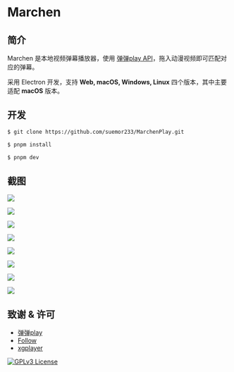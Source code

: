 # Marchen

## 简介

Marchen 是本地视频弹幕播放器，使用 [弹弹play API](https://github.com/kaedei/dandanplay-libraryindex/blob/master/api/API.md)，拖入动漫视频即可匹配对应的弹幕。

采用 Electron 开发，支持 **Web, macOS, Windows, Linux** 四个版本，其中主要适配 **macOS** 版本。

## 开发

```bash
$ git clone https://github.com/suemor233/MarchenPlay.git

$ pnpm install

$ pnpm dev
```

## 截图

![](https://fastly.jsdelivr.net/gh/suemor233/static@main/img/CleanShot%202024-11-21%20at%2019.38.37%402x.png)

![](https://fastly.jsdelivr.net/gh/suemor233/static@main/img/CleanShot%202024-11-21%20at%2019.41.34%402x.png)



![](https://fastly.jsdelivr.net/gh/suemor233/static@main/img/CleanShot%202024-11-21%20at%2019.40.33%402x.png)

![](https://fastly.jsdelivr.net/gh/suemor233/static@main/img/CleanShot%202024-11-21%20at%2019.39.05%402x.png)

![](https://fastly.jsdelivr.net/gh/suemor233/static@main/img/CleanShot%202024-11-21%20at%2019.39.09%402x.png)

![](https://fastly.jsdelivr.net/gh/suemor233/static@main/img/CleanShot%202024-11-21%20at%2019.39.44%402x.png)

![](https://fastly.jsdelivr.net/gh/suemor233/static@main/img/CleanShot%202024-11-21%20at%2023.37.54%402x.png)

![](https://fastly.jsdelivr.net/gh/suemor233/static@main/img/CleanShot%202024-11-21%20at%2019.39.19%402x.png)
## 致谢 & 许可

- [弹弹play](https://www.dandanplay.com)
- [Follow](https://github.com/RSSNext/follow)
- [xgplayer](https://github.com/bytedance/xgplayer)

[![GPLv3 License](https://img.shields.io/badge/License-GPLv3-blue.svg)](https://www.gnu.org/licenses/gpl-3.0)

